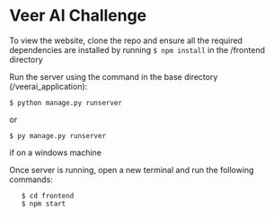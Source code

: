 # Veer AI Challenge

To view the website, clone the repo and ensure all the required dependencies are installed by running ```$ npm install``` in the /frontend directory

Run the server using the command in the base directory (/veerai_application):
```
$ python manage.py runserver
``` 
or
```
$ py manage.py runserver
```
if on a windows machine

Once server is running, open a new terminal and run the following commands:
```
   $ cd frontend
   $ npm start
   ```
   
